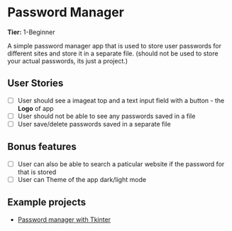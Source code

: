 # Password Manager

**Tier:** 1-Beginner

A simple password manager app that is used to store user passwords for different sites and store it in a separate file. (should not be used to store your actual passwords, its just a project.)

## User Stories

-   [ ] User should see a imageat top and a text input field with a button - the **Logo** of app
-   [ ] User should not be able to see any passwords saved in a file
-   [ ] User save/delete passwords saved in a separate file

## Bonus features

-   [ ] User can also be able to search a paticular website if the password for that is stored
-   [ ] User can Theme of the app dark/light mode

## Example projects

-   [Password manager with Tkinter](https://github.com/iamVaibhav100/password_manager)
